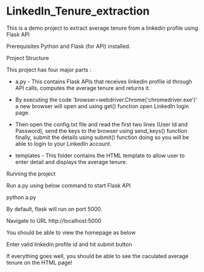 # LinkedIn_Tenure_extraction

This is a demo project to extract average tenure from a linkedin profile using Flask API

Prerequisites
Python and Flask (for API) installed.

Project Structure

This project has four major parts :
- a.py - This contains Flask APIs that receives linkedin profile id  through  API calls, computes the average tenure and returns it.
- By executing the code 'browser=webdriver.Chrome('chromedriver.exe')' a new browser will open and using get() function open LinkedIn login page.
- Then open the config.txt file and read the first two lines (User Id and Password), send the keys to the browser using send_keys() function finally, submit the details using submit() function doing so you will be able to login to your LinkedIn account.

- templates - This folder contains the HTML template to allow user to enter  detail and displays the average tenure.

Running the project

Run a.py using below command to start Flask API

python a.py

By default, flask will run on port 5000.

Navigate to URL http://localhost:5000

You should be able to view the homepage as below


Enter valid linkedin profile id and hit submit button

If everything goes well, you should be able to see the caculated average tenure on the HTML page!



